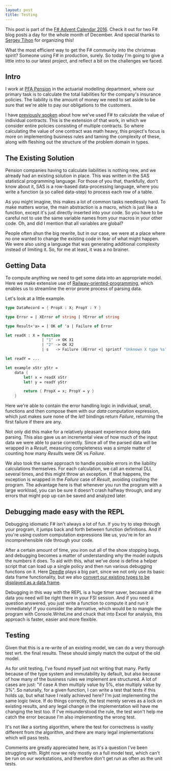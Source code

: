 ```yaml
---
layout: post
title: Testing  
---
```


This post is part of the [F# Advent Calendar 2016](https://sergeytihon.wordpress.com/2016/10/23/f-advent-calendar-in-english-2016/). Check it out for two F# blog posts a day for the whole month of December. And special thanks to [Sergey Tihon](https://twitter.com/sergey_tihon) for organizing this!

What the most efficient way to get the F# community into the christmas spirit? Someone using F# in production, surely.
So today I'm going to give a little intro to our latest project, and reflect a bit on the challenges we faced. 

<!--more-->

## Intro

I work at [PFA Pension](https://www.pfa.dk) in the actuarial modelling department, where our primary task is to calculate the total liabilities for the company's insurance policies. The liability is the amount of money we need to set aside to be sure that we're able to pay our obligations to the customers.

I have [previously spoken](http://www.kreutz.us/2016/01/20/slides-from-my-talk-at-mf-k/) about how we've used F# to calculate the value of individual contracts. This is the extension of that work, in which we consider entire policies consisting of multiple contracts. So where calculating the value of one contract was math heavy, this project's focus is more on implementing business rules and taming the complexity of these, along with fleshing out the structure of the problem domain in types.

## The Existing Solution

Pension companies having to calculate liabilities is nothing new, and we already had an existing solution in place. This was written in the SAS statistical programming language. For those of you that, thankfully, don't know about it, SAS is a row-based data-processing language, where you write a function (a so called data-step) to process each row of a table.

As you might imagine, this makes a lot of common tasks needlessly hard. To make matters worse, the main abstraction is a macro, which is just like a function, except it's just directly inserted into your code. So you have to be careful not to use the same variable names from your macros in your other code. Oh, and did I mention that all variables are global?

People often shun the big rewrite, but in our case, we were at a place where no one wanted to change the existing code in fear of what might happen. We were also using a language that was generating additional complexity instead of limiting it. So, for me at least, it was a no brainer.

## Getting Data

To compute anything we need to get some data into an appropriate model. Here we make extensive use of [Railway-oriented-programming](http://fsharpforfunandprofit.com/rop/), which enables us to streamline the error prone process of parsing data. 

Let's look at a little example.

```fsharp
type DataRecord = { PropX : X; PropY : Y }

type Error = | XError of string | YError of string

type Result<'a> = | OK of 'a | Failure of Error

let readX : X = function
                | "1" -> OK X1
                | "2" -> OK X2
                | s   -> Failure (XError <| sprintf "Unknown X type %s" s)

let readY = ...

let example xStr yStr =
    data {
        let! x = readX xStr
        let! y = readY yStr

        return { PropX = x; PropY = y }
    }
```

Here we're able to contain the error handling logic in individual, small, functions and then compose them with our *data* computation expression, which just makes sure none of the *let!* bindings return *Failure*, returning the first failure if there are any.

Not only did this make for a relatively pleasant experience doing data parsing. This also gave us an incremental view of how much of the input data we were able to parse correctly. Since all of the parsed data will be wrapped in a *Result*, measuring completeness was a simple matter of counting how many *Result*s were *OK* vs *Failure*.

We also took the same approach to handle possible errors in the liability calculations themselves. For each calculation, we call an external DLL several times, and this might throw an exception. If that happens, the exception is wrapped in the *Failure* case of *Result*, avoiding crashing the program. The advantage here is that whenever you run the program with a large workload, you can be sure it doesn't crash halfway through, and any errors that might pop up can be saved and analyzed later.

## Debugging made easy with the REPL

Debugging idiomatic F# isn't always a lot of fun. If you try to step through your program, it jumps back and forth between function definitions. And if you're using custom computation expressions like us, you're in for an incomprehensible ride through your code.

After a certain amount of time, you iron out all of the show stopping bugs, and debugging becomes a matter of understanding why the model outputs the numbers it does. To aid with this, what we've done is define a helper script that can load up a single policy and then run various debugging functions on it. Here [Deedle](http://bluemountaincapital.github.io/Deedle/) plays a big part, since we not only use its basic data frame functionality, but we also [convert our existing types to be displayed as a data frame](http://www.kreutz.us/2016/05/26/f-interactive-pretty-printing-with-deedle/).

Debugging in this way with the REPL is a huge timer saver, because all the data you need will be right there in your FSI session. And if you need a question answered, you just write a function to compute it and run it immediately! If you consider the alternative, which would be to mangle the program with Console.WriteLine and chuck that into Excel for analysis, this approach is faster, easier and more flexible.

## Testing

Given that this is a re-write of an existing model, we can do a very thorough test wrt. the final results. These should simply match the output of the old model.

As for unit testing, I've found myself just not writing that many. Partly because of the type system and immutability by default, but also because of how many of the business rules we implement are structured. A lot of cases are just: "if case A then multiply value by 5%, else multiply value by 3%". So naturally, for a given function, I can write a test that tests if this holds up, but what have I really achieved here? I'm just implementing the same logic twice. If do things correctly, the test merely serves as a lock on existing results, and any legal change in the implementation will have me changing the test too. If I've misunderstood the rule, the test won't help me catch the error because I'm also implementing the wrong test.

It's not like a sorting algorithm, where the test for correctness is vastly different from the algorithm, and there are many legal implementations which will pass tests.

Comments are greatly appreciated here, as it's a question I've been struggling with. Right now we rely mostly on a full model test, which can't be run on our workstations, and therefore don't get run as often as the unit tests.



<!--
Description of AAA

Intro:
General introduction
Previous presentation about DASK
Description of the problem, going from SAS to F#.
SAS only has globals and macros => house of cards ready to tumble

Debugging made easy with the REPL. Being able to load up a single policy and call library functions on it. Mention deedle frames.

Result type - Railway oriented programming

Immutability is king

Beware of easy string translations

Performance in general.
GC stats, being allocation bound because of immutability

Testing. Mostly doing a full test. Good unit tests hard to implement for many business rules.
-->




